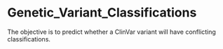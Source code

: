 # Genetic_Variant_Classifications
The objective is to predict whether a ClinVar variant will have conflicting classifications. 
